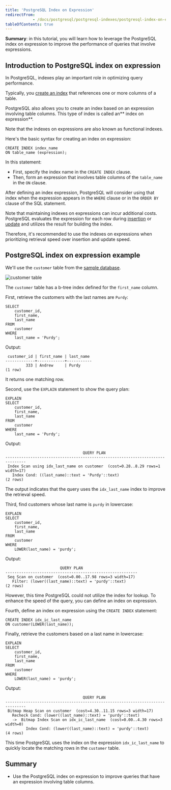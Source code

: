 ```yaml
---
title: 'PostgreSQL Index on Expression'
redirectFrom: 
            - /docs/postgresql/postgresql-indexes/postgresql-index-on-expression/
tableOfContents: true
---
```


**Summary**: in this tutorial, you will learn how to leverage the PostgreSQL index on expression to improve the performance of queries that involve expressions.



## Introduction to PostgreSQL index on expression



In PostgreSQL, indexes play an important role in optimizing query performance.



Typically, you [create an index](https://www.postgresqltutorial.com/postgresql-indexes/postgresql-create-index/) that references one or more columns of a table.



PostgreSQL also allows you to create an index based on an expression involving table columns. This type of index is called an** index on expression**.



Note that the indexes on expressions are also known as functional indexes.



Here's the basic syntax for creating an index on expression:



```
CREATE INDEX index_name
ON table_name (expression);
```



In this statement:



- First, specify the index name in the `CREATE INDEX` clause.
- Then, form an expression that involves table columns of the `table_name` in the `ON` clause.


After defining an index expression, PostgreSQL will consider using that index when the expression appears in the `WHERE` clause or in the `ORDER BY` clause of the SQL statement.



Note that maintaining indexes on expressions can incur additional costs. PostgreSQL evaluates the expression for each row during [insertion](/docs/postgresql/postgresql-insert/) or [update](https://www.postgresqltutorial.com/postgresql-tutorial/postgresql-update) and utilizes the result for building the index.



Therefore, it's recommended to use the indexes on expressions when prioritizing retrieval speed over insertion and update speed.



## PostgreSQL index on expression example



We'll use the `customer` table from the [sample database](https://www.postgresqltutorial.com/postgresql-getting-started/postgresql-sample-database/).



![customer table](https://www.postgresqltutorial.com/wp-content/uploads/2013/05/customer-table.png)



The `customer` table has a b-tree index defined for the `first_name` column.



First, retrieve the customers with the last names are `Purdy`:



```
SELECT
    customer_id,
    first_name,
    last_name
FROM
    customer
WHERE
    last_name = 'Purdy';
```



Output:



```
 customer_id | first_name | last_name
-------------+------------+-----------
         333 | Andrew     | Purdy
(1 row)
```



It returns one matching row.



Second, use the `EXPLAIN` statement to show the query plan:



```
EXPLAIN
SELECT
    customer_id,
    first_name,
    last_name
FROM
    customer
WHERE
    last_name = 'Purdy';
```



Output:



```
                                  QUERY PLAN
-------------------------------------------------------------------------------
 Index Scan using idx_last_name on customer  (cost=0.28..8.29 rows=1 width=17)
   Index Cond: ((last_name)::text = 'Purdy'::text)
(2 rows)
```



The output indicates that the query uses the `idx_last_name` index to improve the retrieval speed.



Third, find customers whose last name is `purdy` in lowercase:



```
EXPLAIN
SELECT
    customer_id,
    first_name,
    last_name
FROM
    customer
WHERE
    LOWER(last_name) = 'purdy';
```



Output:



```
                        QUERY PLAN
----------------------------------------------------------
 Seq Scan on customer  (cost=0.00..17.98 rows=3 width=17)
   Filter: (lower((last_name)::text) = 'purdy'::text)
(2 rows)
```



However, this time PostgreSQL could not utilize the index for lookup. To enhance the speed of the query, you can define an index on expression.



Fourth, define an index on expression using the `CREATE INDEX` statement:



```
CREATE INDEX idx_ic_last_name
ON customer(LOWER(last_name));
```



Finally, retrieve the customers based on a last name in lowercase:



```
EXPLAIN
SELECT
    customer_id,
    first_name,
    last_name
FROM
    customer
WHERE
    LOWER(last_name) = 'purdy';
```



Output:



```
                                  QUERY PLAN
-------------------------------------------------------------------------------
 Bitmap Heap Scan on customer  (cost=4.30..11.15 rows=3 width=17)
   Recheck Cond: (lower((last_name)::text) = 'purdy'::text)
   ->  Bitmap Index Scan on idx_ic_last_name  (cost=0.00..4.30 rows=3 width=0)
         Index Cond: (lower((last_name)::text) = 'purdy'::text)
(4 rows)
```



This time PostgreSQL uses the index on the expression `idx_ic_last_name` to quickly locate the matching rows in the `customer` table.



## Summary



- Use the PostgreSQL index on expression to improve queries that have an expression involving table columns.
